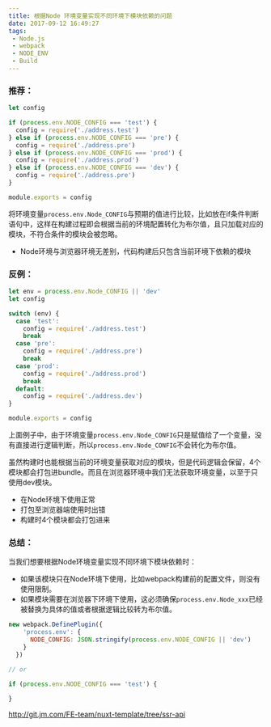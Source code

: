 ```yaml
---
title: 根据Node 环境变量实现不同环境下模块依赖的问题
date: 2017-09-12 16:49:27
tags:
 - Node.js
 - webpack
 - NODE_ENV
 - Build
---
```


### 推荐：
```js
let config

if (process.env.NODE_CONFIG === 'test') {
  config = require('./address.test')
} else if (process.env.NODE_CONFIG === 'pre') {
  config = require('./address.pre')
} else if (process.env.NODE_CONFIG === 'prod') {
  config = require('./address.prod')
} else if (process.env.NODE_CONFIG === 'dev') {
  config = require('./address.pre')
}

module.exports = config

```

将环境变量`process.env.Node_CONFIG`与预期的值进行比较，比如放在if条件判断语句中，这样在构建过程即会根据当前的环境配置转化为布尔值，且只加载对应的模块，不符合条件的模块会被忽略。

- Node环境与浏览器环境无差别，代码构建后只包含当前环境下依赖的模块

### 反例：
```js
let env = process.env.Node_CONFIG || 'dev'
let config

switch (env) {
  case 'test':
    config = require('./address.test')
    break
  case 'pre':
    config = require('./address.pre')
    break
  case 'prod':
    config = require('./address.prod')
    break
  default:
    config = require('./address.dev')
}

module.exports = config

```

上面例子中，由于环境变量`process.env.Node_CONFIG`只是赋值给了一个变量，没有直接进行逻辑判断，所以`process.env.Node_CONFIG`不会转化为布尔值。

虽然构建时也能根据当前的环境变量获取对应的模块，但是代码逻辑会保留，4个模块都会打包进bundle。而且在浏览器环境中我们无法获取环境变量，以至于只使用dev模块。

- 在Node环境下使用正常
- 打包至浏览器端使用时出错 
- 构建时4个模块都会打包进来

### 总结：
当我们想要根据Node环境变量实现不同环境下模块依赖时：
- 如果该模块只在Node环境下使用，比如webpack构建前的配置文件，则没有使用限制。
- 如果模块需要在浏览器下环境下使用，这必须确保`process.env.Node_xxx`已经被替换为具体的值或者根据逻辑比较转为布尔值。

```js
new webpack.DefinePlugin({
    'process.env': {
      NODE_CONFIG: JSON.stringify(process.env.NODE_CONFIG || 'dev')
    }
  })

// or

if (process.env.NODE_CONFIG === 'test') {
    
}
```
http://git.jm.com/FE-team/nuxt-template/tree/ssr-api